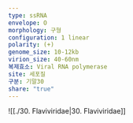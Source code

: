 ```yaml
---
type: ssRNA
envelope: O
morphology: 구형
configuration: 1 linear
polarity: (+)
genome_size: 10-12kb
virion_size: 40-60nm
복제효소: Viral RNA polymerase
site: 세포질
구분: 기말30
share: "true"
---
```

![[./30. Flaviviridae|30. Flaviviridae]]
